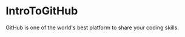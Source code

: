# IntroToGitHub
GitHub  is  one  of  the  world's  best  platform  to share  your  coding  skills.    
